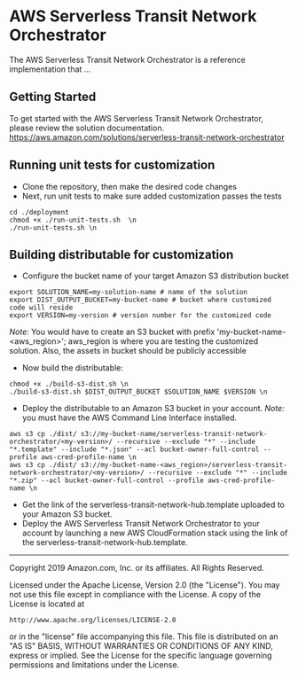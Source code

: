 # AWS Serverless Transit Network Orchestrator
The AWS Serverless Transit Network Orchestrator is a reference implementation that ... 
 
## Getting Started 
To get started with the AWS Serverless Transit Network Orchestrator, please review the solution documentation. https://aws.amazon.com/solutions/serverless-transit-network-orchestrator
 
## Running unit tests for customization 
* Clone the repository, then make the desired code changes 
* Next, run unit tests to make sure added customization passes the tests 
``` 
cd ./deployment 
chmod +x ./run-unit-tests.sh  \n 
./run-unit-tests.sh \n 
``` 
 
## Building distributable for customization 
* Configure the bucket name of your target Amazon S3 distribution bucket 
``` 
export SOLUTION_NAME=my-solution-name # name of the solution
export DIST_OUTPUT_BUCKET=my-bucket-name # bucket where customized code will reside 
export VERSION=my-version # version number for the customized code 
``` 
_Note:_ You would have to create an S3 bucket with prefix 'my-bucket-name-<aws_region>'; aws_region is where you are testing the customized solution. Also, the assets  in bucket should be publicly accessible 
 
* Now build the distributable: 
``` 
chmod +x ./build-s3-dist.sh \n 
./build-s3-dist.sh $DIST_OUTPUT_BUCKET $SOLUTION_NAME $VERSION \n 
``` 
 
* Deploy the distributable to an Amazon S3 bucket in your account. _Note:_ you must have the AWS Command Line Interface installed. 
``` 
aws s3 cp ./dist/ s3://my-bucket-name/serverless-transit-network-orchestrator/<my-version>/ --recursive --exclude "*" --include "*.template" --include "*.json" --acl bucket-owner-full-control --profile aws-cred-profile-name \n 
aws s3 cp ./dist/ s3://my-bucket-name-<aws_region>/serverless-transit-network-orchestrator/<my-version>/ --recursive --exclude "*" --include "*.zip" --acl bucket-owner-full-control --profile aws-cred-profile-name \n 
``` 
 
* Get the link of the serverless-transit-network-hub.template uploaded to your Amazon S3 bucket. 
* Deploy the AWS Serverless Transit Network Orchestrator to your account by launching a new AWS CloudFormation stack using the link of the serverless-transit-network-hub.template. 
 
*** 
 
Copyright 2019 Amazon.com, Inc. or its affiliates. All Rights Reserved. 
 
Licensed under the Apache License, Version 2.0 (the "License"). You may not use this file except in compliance with the License. A copy of the License is located at 
 
    http://www.apache.org/licenses/LICENSE-2.0 
 
or in the "license" file accompanying this file. This file is distributed on an "AS IS" BASIS, WITHOUT WARRANTIES OR CONDITIONS OF ANY KIND, express or implied. See the License for the specific language governing permissions and limitations under the License. 
 